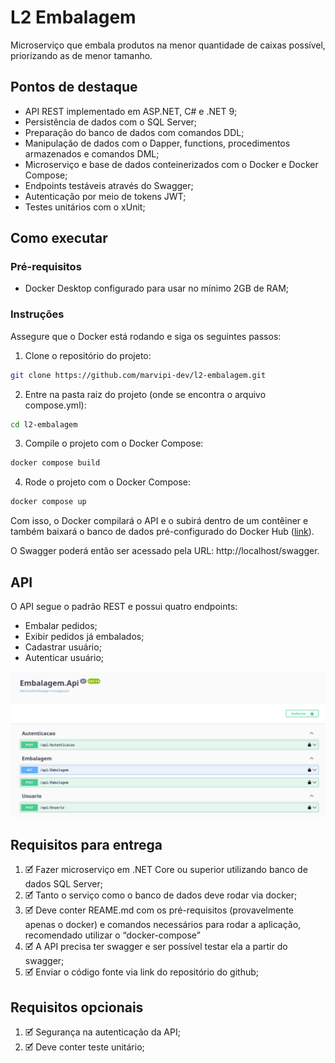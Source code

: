 # L2 Embalagem

Microserviço que embala produtos na menor quantidade de caixas possível, priorizando as de menor tamanho.

## Pontos de destaque

- API REST implementado em ASP.NET, C# e .NET 9;
- Persistência de dados com o SQL Server;
- Preparação do banco de dados com comandos DDL;
- Manipulação de dados com o Dapper, functions, procedimentos armazenados e comandos DML;
- Microserviço e base de dados conteinerizados com o Docker e Docker Compose;
- Endpoints testáveis através do Swagger;
- Autenticação por meio de tokens JWT;
- Testes unitários com o xUnit;

## Como executar

### Pré-requisitos

- Docker Desktop configurado para usar no mínimo 2GB de RAM;

### Instruções

Assegure que o Docker está rodando e siga os seguintes passos: 
1. Clone o repositório do projeto:
```bash
git clone https://github.com/marvipi-dev/l2-embalagem.git
```
2. Entre na pasta raiz do projeto (onde se encontra o arquivo compose.yml):
```bash
cd l2-embalagem
```
3. Compile o projeto com o Docker Compose:
```bash
docker compose build
```
4. Rode o projeto com o Docker Compose:
```bash
docker compose up
```

Com isso, o Docker compilará o API e o subirá dentro de um contêiner e também baixará o banco de dados pré-configurado
do Docker Hub ([link](https://hub.docker.com/r/marvipi/embalagem-repository-sqlserver "link")). 

O Swagger poderá então ser acessado pela URL: http://localhost/swagger.

## API
O API segue o padrão REST e possui quatro endpoints:
- Embalar pedidos;
- Exibir pedidos já embalados;
- Cadastrar usuário;
- Autenticar usuário;

![Swagger](res/api.png)

## Requisitos para entrega

1. 🗹 Fazer microserviço em .NET Core ou superior utilizando banco de dados SQL Server;
2. 🗹 Tanto o serviço como o banco de dados deve rodar via docker;
3. 🗹 Deve conter REAME.md com os pré-requisitos (provavelmente apenas o docker) e
   comandos necessários para rodar a aplicação, recomendado utilizar o “docker-compose”
4. 🗹 A API precisa ter swagger e ser possível testar ela a partir do swagger;
5. 🗹 Enviar o código fonte via link do repositório do github;

## Requisitos opcionais

1. 🗹 Segurança na autenticação da API;
2. 🗹 Deve conter teste unitário;


